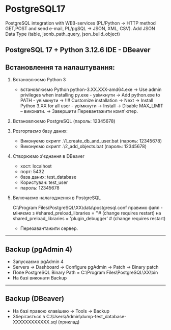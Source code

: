 # PostgreSQL17
PostgreSQL integration with WEB-services (PL/Python -> HTTP method GET,POST and send e-mail, PL/pgSQL -> JSON, XML, CSV).
Add JSON Data Type (table, jsonb_path_query, json_build_object)

PostgreSQL 17 + Python 3.12.6
IDE - DBeaver
---------------------------------------------------------------------------------
Встановлення та налаштування:
---------------------------------------------------------------------------------
1) Встановлюємо Python 3
   - встановлюємо Python python-3.XX.XXX-amd64.exe
     -> Use admin privileges when installing py.exe - увімкнути
     -> Add python.exe to PATH - увімкнути
     -> !!!! Customize installation
     -> Next
     -> Install Python 3.XX for all user - увімкнути
     -> Install
     -> Disable MAX_LIMIT – виконати.
     -> Завершити
   Перевантажити комп'ютер.

2) Встановлюємо PostgreSQL (пароль: 12345678)

3) Розгортаємо базу даних:
     - Виконуємо скрипт .\1_create_db_and_user.bat (пароль: 12345678)
     - Виконуємо скрипт .\2_add_objects.bat (пароль: 12345678)

4) Створюємо з'єднання в DBeaver
   - хост: localhost
   - порт: 5432
   - база даних: test_database
   - Користувач: test_user
   - пароль: 12345678

5) Включаємо налагодження в PostgreSQL

   C:\Program Files\PostgreSQL\XX\data\postgresql.conf правимо файл - міняємо
   з
    #shared_preload_libraries = ''# (change requires restart)
   на
    shared_preload_libraries = 'plugin_debugger' # (change requires restart)
   - Перезавантажити сервер.

---------------------------------------------------------------------------------
Backup (pgAdmin 4)
---------------------------------------------------------------------------------
   - Запускаємо pgAdmin 4
   - Servers -> Dashboard -> Configure pgAdmin -> Patch -> Binary patch
   - Поле PostgreSQL Binary Path = C:\Program Files\PostgreSQL\XX\bin
   - На базі виконати Backup

---------------------------------------------------------------------------------
Backup (DBeaver)
---------------------------------------------------------------------------------
   - На базі правою клавішею -> Tools -> Backup
   - Зберігається в C:\Users\Admin\dump-test_database-XXXXXXXXXXXX.sql (приклад)
